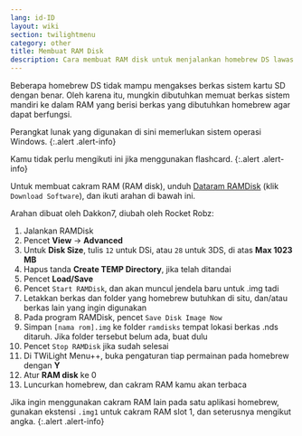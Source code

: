 ```yaml
---
lang: id-ID
layout: wiki
section: twilightmenu
category: other
title: Membuat RAM Disk
description: Cara membuat RAM disk untuk menjalankan homebrew DS lawas di TWL Menu++
---
```


Beberapa homebrew DS tidak mampu mengakses berkas sistem kartu SD dengan benar. Oleh karena itu, mungkin dibutuhkan memuat berkas sistem mandiri ke dalam RAM yang berisi berkas yang dibutuhkan homebrew agar dapat berfungsi.

Perangkat lunak yang digunakan di sini memerlukan sistem operasi Windows.
{:.alert .alert-info}

Kamu tidak perlu mengikuti ini jika menggunakan flashcard.
{:.alert .alert-info}

Untuk membuat cakram RAM (RAM disk), unduh [Dataram RAMDisk](http://memory.dataram.com/products-and-services/software/ramdisk#freeware) (klik `Download Software`), dan ikuti arahan di bawah ini.

Arahan dibuat oleh Dakkon7, diubah oleh Rocket Robz:

1. Jalankan RAMDisk
1. Pencet **View** -> **Advanced**
1. Untuk **Disk Size**, tulis `12` untuk DSi, atau `28` untuk 3DS, di atas **Max 1023 MB**
1. Hapus tanda **Create TEMP Directory**, jika telah ditandai
1. Pencet **Load/Save**
1. Pencet `Start RAMDisk`, dan akan muncul jendela baru untuk .img tadi
1. Letakkan berkas dan folder yang homebrew butuhkan di situ, dan/atau berkas lain yang ingin digunakan
1. Pada program RAMDisk, pencet `Save Disk Image Now`
1. Simpan `[nama rom].img` ke folder `ramdisks` tempat lokasi berkas .nds ditaruh. Jika folder tersebut belum ada, buat dulu
1. Pencet `Stop RAMDisk` jika sudah selesai
1. Di TWiLight Menu++, buka pengaturan tiap permainan pada homebrew dengan **Y**
1. Atur **RAM disk** ke 0
1. Luncurkan homebrew, dan cakram RAM kamu akan terbaca

Jika ingin menggunakan cakram RAM lain pada satu aplikasi homebrew, gunakan ekstensi `.img1` untuk cakram RAM slot 1, dan seterusnya mengikut angka.
{:.alert .alert-info}
